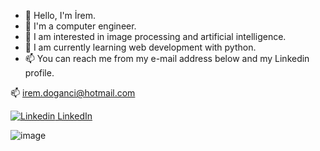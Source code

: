 - 👋 Hello, I'm İrem.
- 💞️ I'm a computer engineer.
- 👀 I am interested in image processing and artificial intelligence.
- 🌱 I am currently learning web development with python.
- 📫 You can reach me from my e-mail address below and my Linkedin profile.

📫 irem.doganci@hotmail.com 


[![Linkedin](https://i.stack.imgur.com/gVE0j.png) LinkedIn](https://www.linkedin.com/in/iremdoganci/)



![image]({https://img.shields.io/badge/Python-FFD43B?style=for-the-badge&logo=python&logoColor=darkgreen})
